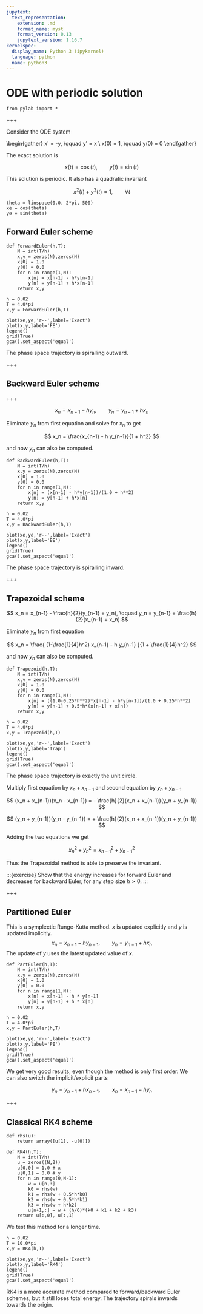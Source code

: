 ```yaml
---
jupytext:
  text_representation:
    extension: .md
    format_name: myst
    format_version: 0.13
    jupytext_version: 1.16.7
kernelspec:
  display_name: Python 3 (ipykernel)
  language: python
  name: python3
---
```


# ODE with periodic solution

```{code-cell} ipython3
from pylab import *
```


+++

Consider the ODE system

\begin{gather}
x' = -y, \qquad y' = x \\
x(0) = 1, \qquad y(0) = 0
\end{gather}

The exact solution is

$$
x(t) = \cos(t), \qquad y(t) = \sin(t)
$$

This solution is periodic. It also has a quadratic invariant

$$
x^2(t) + y^2(t) = 1, \qquad \forall t
$$

```{code-cell} ipython3
theta = linspace(0.0, 2*pi, 500)
xe = cos(theta)
ye = sin(theta)
```

## Forward Euler scheme

```{code-cell} ipython3
def ForwardEuler(h,T):
    N = int(T/h)
    x,y = zeros(N),zeros(N)
    x[0] = 1.0
    y[0] = 0.0
    for n in range(1,N):
        x[n] = x[n-1] - h*y[n-1]
        y[n] = y[n-1] + h*x[n-1]
    return x,y
```

```{code-cell} ipython3
h = 0.02
T = 4.0*pi
x,y = ForwardEuler(h,T)

plot(xe,ye,'r--',label='Exact')
plot(x,y,label='FE')
legend()
grid(True)
gca().set_aspect('equal')
```

The phase space trajectory is spiralling outward.

+++

## Backward Euler scheme

+++

$$
x_n = x_{n-1} - h y_n, \qquad y_n = y_{n-1} + h x_n
$$

Eliminate $y_n$ from first equation and solve for $x_n$ to get

$$
x_n = \frac{x_{n-1} - h y_{n-1}}{1 + h^2}
$$

and now $y_n$ can also be computed.

```{code-cell} ipython3
def BackwardEuler(h,T):
    N = int(T/h)
    x,y = zeros(N),zeros(N)
    x[0] = 1.0
    y[0] = 0.0
    for n in range(1,N):
        x[n] = (x[n-1] - h*y[n-1])/(1.0 + h**2)
        y[n] = y[n-1] + h*x[n]
    return x,y
```

```{code-cell} ipython3
h = 0.02
T = 4.0*pi
x,y = BackwardEuler(h,T)

plot(xe,ye,'r--',label='Exact')
plot(x,y,label='BE')
legend()
grid(True)
gca().set_aspect('equal')
```

The phase space trajectory is spiralling inward.

+++

## Trapezoidal scheme

$$
x_n = x_{n-1} - \frac{h}{2}(y_{n-1} + y_n), \qquad y_n = y_{n-1} + \frac{h}{2}(x_{n-1} + x_n)
$$

Eliminate $y_n$ from first equation

$$
x_n = \frac{ (1-\frac{1}{4}h^2) x_{n-1} - h y_{n-1} }{1 + \frac{1}{4}h^2}
$$

and now $y_n$ can also be computed.

```{code-cell} ipython3
def Trapezoid(h,T):
    N = int(T/h)
    x,y = zeros(N),zeros(N)
    x[0] = 1.0
    y[0] = 0.0
    for n in range(1,N):
        x[n] = ((1.0-0.25*h**2)*x[n-1] - h*y[n-1])/(1.0 + 0.25*h**2)
        y[n] = y[n-1] + 0.5*h*(x[n-1] + x[n])
    return x,y
```

```{code-cell} ipython3
h = 0.02
T = 4.0*pi
x,y = Trapezoid(h,T)

plot(xe,ye,'r--',label='Exact')
plot(x,y,label='Trap')
legend()
grid(True)
gca().set_aspect('equal')
```

The phase space trajectory is exactly the unit circle. 

Multiply first equation by $x_n + x_{n-1}$ and second equation by $y_n + y_{n-1}$

$$
(x_n + x_{n-1})(x_n - x_{n-1}) = - \frac{h}{2}(x_n + x_{n-1})(y_n + y_{n-1})
$$

$$
(y_n + y_{n-1})(y_n - y_{n-1}) = + \frac{h}{2}(x_n + x_{n-1})(y_n + y_{n-1})
$$

Adding the two equations we get

$$
x_n^2 + y_n^2 = x_{n-1}^2 + y_{n-1}^2
$$

Thus the Trapezoidal method is able to preserve the invariant.

:::{exercise}
Show that the energy increases for forward Euler and decreases for backward Euler, for any step size $h > 0$.
:::

+++

## Partitioned Euler
This is a symplectic Runge-Kutta method. $x$ is updated explicitly and $y$ is updated implicitly.
$$
x_n = x_{n-1} - h y_{n-1}, \qquad y_n = y_{n-1} + h x_{n}
$$
The update of $y$ uses the latest updated value of $x$.

```{code-cell} ipython3
def PartEuler(h,T):
    N = int(T/h)
    x,y = zeros(N),zeros(N)
    x[0] = 1.0
    y[0] = 0.0
    for n in range(1,N):
        x[n] = x[n-1] - h * y[n-1]
        y[n] = y[n-1] + h * x[n]
    return x,y
```

```{code-cell} ipython3
h = 0.02
T = 4.0*pi
x,y = PartEuler(h,T)

plot(xe,ye,'r--',label='Exact')
plot(x,y,label='PE')
legend()
grid(True)
gca().set_aspect('equal')
```

We get very good results, even though the method is only first order. We can also switch the implicit/explicit parts

$$
y_n = y_{n-1} + h x_{n-1}, \qquad x_n = x_{n-1} - h y_n
$$

+++

## Classical RK4 scheme

```{code-cell} ipython3
def rhs(u):
    return array([u[1], -u[0]])

def RK4(h,T):
    N = int(T/h)
    u = zeros((N,2))
    u[0,0] = 1.0 # x
    u[0,1] = 0.0 # y
    for n in range(0,N-1):
        w = u[n,:]
        k0 = rhs(w)
        k1 = rhs(w + 0.5*h*k0)
        k2 = rhs(w + 0.5*h*k1)
        k3 = rhs(w + h*k2)
        u[n+1,:] = w + (h/6)*(k0 + k1 + k2 + k3)
    return u[:,0], u[:,1]
```

We test this method for a longer time.

```{code-cell} ipython3
h = 0.02
T = 10.0*pi
x,y = RK4(h,T)

plot(xe,ye,'r--',label='Exact')
plot(x,y,label='RK4')
legend()
grid(True)
gca().set_aspect('equal')
```

RK4 is a more accurate method compared to forward/backward Euler schemes, but it still loses total energy. The trajectory spirals inwards towards the origin.
